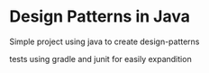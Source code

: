 # Design Patterns in Java

Simple project using java to create design-patterns

tests using gradle and junit for easily expandition
